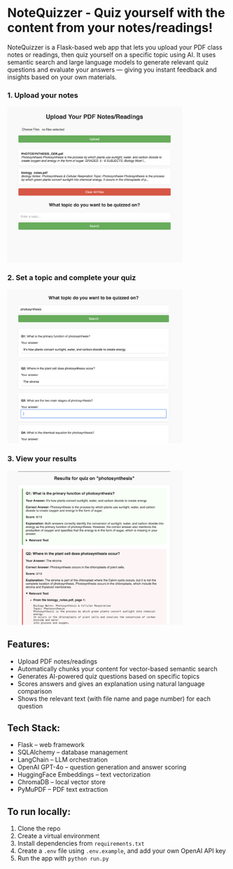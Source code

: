 # NoteQuizzer - Quiz yourself with the content from your notes/readings!

NoteQuizzer is a Flask-based web app that lets you upload your PDF class notes or readings, then quiz yourself on a specific topic using AI. It uses semantic search and large language models to generate relevant quiz questions and evaluate your answers — giving you instant feedback and insights based on your own materials.

### 1. Upload your notes
<img src="demo_screenshots/upload_notes.png" width="400"/>

### 2. Set a topic and complete your quiz   
<img src="demo_screenshots/complete_quiz.png" width="400"/>

### 3. View your results   
<img src="demo_screenshots/quiz_eval.png" width="400"/>

## Features:

- Upload PDF notes/readings 
- Automatically chunks your content for vector-based semantic search
- Generates AI-powered quiz questions based on specific topics
- Scores answers and gives an explanation using natural language comparison
- Shows the relevant text (with file name and page number) for each question 

## Tech Stack:

- Flask – web framework
- SQLAlchemy – database management
- LangChain – LLM orchestration
- OpenAI GPT-4o – question generation and answer scoring
- HuggingFace Embeddings – text vectorization
- ChromaDB – local vector store
- PyMuPDF – PDF text extraction

## To run locally:

1. Clone the repo  
2. Create a virtual environment  
3. Install dependencies from `requirements.txt`  
4. Create a `.env` file using `.env.example`, and add your own OpenAI API key
5. Run the app with `python run.py`
